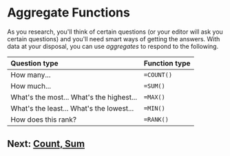 # Aggregate Functions

As you research, you'll think of certain questions (or your editor will ask you certain questions) and you'll need smart ways of getting the answers. With data at your disposal, you can use _aggregates_ to respond to the following.

|Question type|Function type|
|:--|:--|
|How many...|`=COUNT()`|
|How much...|`=SUM()`|
|What's the most... What's the highest...|`=MAX()`|
|What's the least... What's the lowest...|`=MIN()`|
|How does this rank?|`=RANK()`|

## Next: [Count, Sum](01-count-sum.md)
